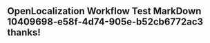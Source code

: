 <properties
ms.topic="hero-topic"
ms.test1="hero-topic"
ms.test2="test"/>

## OpenLocalization Workflow Test MarkDown 10409698-e58f-4d74-905e-b52cb6772ac3 thanks!
